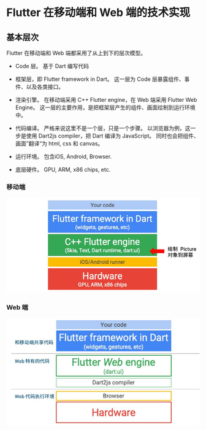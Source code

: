 # Flutter 在移动端和 Web 端的技术实现

## 基本层次
Flutter 在移动端和 Web 端都采用了从上到下的层次模型。

- Code 层。
  基于 Dart 编写代码

- 框架层，即 Flutter framework in Dart。
  这一层为 Code 层暴露组件、事件、以及各类接口。

- 渲染引擎。
  在移动端采用 C++ Flutter engine，在 Web 端采用 Flutter Web Engine。
  这一层的主要作用，是把框架层产生的组件、画面绘制到运行环境中。

- 代码编译。
  严格来说这里不是一个层，只是一个步骤。
  以浏览器为例，这一步是使用 Dart2js compiler，把 Dart 编译为 JavaScript。
  同时也会把组件、画面”翻译“为 html, css 和 canvas。

- 运行环境。
  包含iOS, Android, Browser.

- 底层硬件。
  GPU, ARM, x86 chips, etc.

### 移动端

![](/assets/images/2019-06-20-16-17-29.png)

### Web 端

![](/assets/images/2019-06-20-16-17-42.png)
